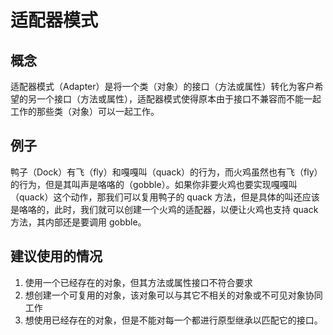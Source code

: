 # 适配器模式

## 概念

适配器模式（Adapter）是将一个类（对象）的接口（方法或属性）转化为客户希望的另一个接口（方法或属性），适配器模式使得原本由于接口不兼容而不能一起工作的那些类（对象）可以一起工作。

## 例子

鸭子（Dock）有飞（fly）和嘎嘎叫（quack）的行为，而火鸡虽然也有飞（fly）的行为，但是其叫声是咯咯的（gobble）。如果你非要火鸡也要实现嘎嘎叫（quack）这个动作，那我们可以复用鸭子的 quack 方法，但是具体的叫还应该是咯咯的，此时，我们就可以创建一个火鸡的适配器，以便让火鸡也支持 quack 方法，其内部还是要调用 gobble。

## 建议使用的情况

1.  使用一个已经存在的对象，但其方法或属性接口不符合要求
2.  想创建一个可复用的对象，该对象可以与其它不相关的对象或不可见对象协同工作
3.  想使用已经存在的对象，但是不能对每一个都进行原型继承以匹配它的接口。
